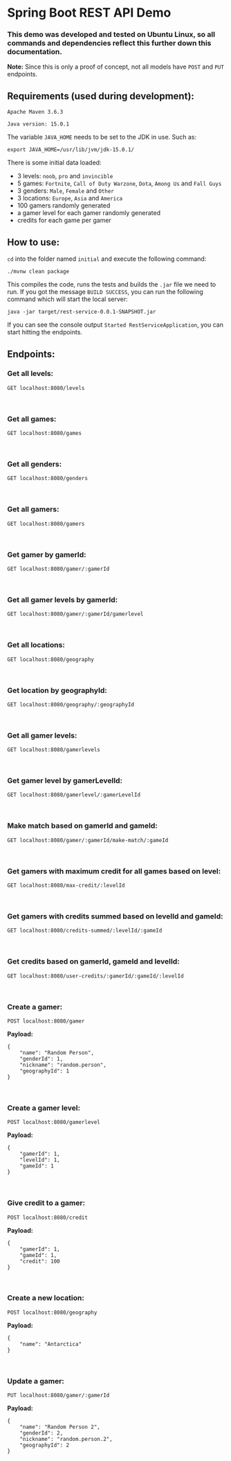 # Spring Boot REST API Demo

### This demo was developed and tested on Ubuntu Linux, so all commands and dependencies reflect this further down this documentation.

**Note:**
Since this is only a proof of concept, not all models have `POST` and `PUT` endpoints.

## Requirements (used during development):
`Apache Maven 3.6.3`

`Java version: 15.0.1`

The variable `JAVA_HOME` needs to be set to the JDK in use. Such as:

`export JAVA_HOME=/usr/lib/jvm/jdk-15.0.1/`

There is some initial data loaded:
- 3 levels: `noob`, `pro` and `invincible`
- 5 games: `Fortnite`, `Call of Duty Warzone`, `Dota`, `Among Us` and `Fall Guys`
- 3 genders: `Male`, `Female` and `Other`
- 3 locations: `Europe`, `Asia` and `America`
- 100 gamers randomly generated
- a gamer level for each gamer randomly generated
- credits for each game per gamer

## How to use:

`cd` into the folder named `initial` and execute the following command:

`./mvnw clean package`

This compiles the code, runs the tests and builds the `.jar` file we need to run. If you got the message `BUILD SUCCESS`, you can run the following command which will start the local server:

`java -jar target/rest-service-0.0.1-SNAPSHOT.jar`

If you can see the console output `Started RestServiceApplication`, you can start hitting the endpoints.

## Endpoints:

### Get all levels:

`GET localhost:8080/levels`

<br />

### Get all games:

`GET localhost:8080/games`

<br />


### Get all genders:

`GET localhost:8080/genders`

<br />


### Get all gamers:

`GET localhost:8080/gamers`

<br />


### Get gamer by gamerId:

`GET localhost:8080/gamer/:gamerId`

<br />


### Get all gamer levels by gamerId:

`GET localhost:8080/gamer/:gamerId/gamerlevel`

<br />


### Get all locations:

`GET localhost:8080/geography`

<br />


### Get location by geographyId:

`GET localhost:8080/geography/:geographyId`

<br />


### Get all gamer levels:

`GET localhost:8080/gamerlevels`

<br />


### Get gamer level by gamerLevelId:

`GET localhost:8080/gamerlevel/:gamerLevelId`

<br />


### Make match based on gamerId and gameId:

`GET localhost:8080/gamer/:gamerId/make-match/:gameId`

<br />


### Get gamers with maximum credit for all games based on level:

`GET localhost:8080/max-credit/:levelId`

<br />

### Get gamers with credits summed based on levelId and gameId:

`GET localhost:8080/credits-summed/:levelId/:gameId`

<br />

### Get credits based on gamerId, gameId and levelId:

`GET localhost:8080/user-credits/:gamerId/:gameId/:levelId`

<br />

### Create a gamer:

`POST localhost:8080/gamer`

**Payload:**

```
{
    "name": "Random Person",
    "genderId": 1,
    "nickname": "random.person",
    "geographyId": 1
}
```

<br />

### Create a gamer level:

`POST localhost:8080/gamerlevel`

**Payload:**

```
{
    "gamerId": 1,
    "levelId": 1,
    "gameId": 1
}
```

<br />

### Give credit to a gamer:

`POST localhost:8080/credit`

**Payload:**

```
{
    "gamerId": 1,
    "gameId": 1,
    "credit": 100
}
```

<br />

### Create a new location:

`POST localhost:8080/geography`

**Payload:**

```
{
    "name": "Antarctica"
}
```
<br />

### Update a gamer:

`PUT localhost:8080/gamer/:gamerId`

**Payload:**

```
{
    "name": "Random Person 2",
    "genderId": 2,
    "nickname": "random.person.2",
    "geographyId": 2
}
```
